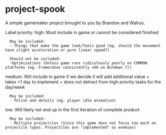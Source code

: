 # project-spook

A simple gamemaker project brought to you by Brandon and Walrus.

Label priority:
high: Must include in game or cannot be considered finished
      
      May be included:
      - Things that make the game look/feels good (eg. should the movement have slight acceleration or pure linear speed?)
      
      Should not be included:
      -Optimizations (Unless game runs ridiculously poorly on COMMON platforms (eg. Framerates consistently <60 on Windows 7))
      
medium: Will include in game if we decide it will add additional value + takes <1 day to implement + does not detract from high priority         tasks for the day/week

      May be included:
      - Polish and details (eg. player idle animation)
      
low: Will likely not end up in the first iteration of complete product

      May be included:
      - Multiple projectiles (Since this game does not focus too much on projectile types. Projectiles are "implemented" as enemies)
